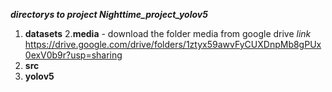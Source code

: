 _**directorys to project Nighttime_project_yolov5**_

1. **datasets**
2.**media** - download the folder media from google drive 
_link_
https://drive.google.com/drive/folders/1ztyx59awvFyCUXDnpMb8gPUx0exV0b9r?usp=sharing
3. **src**
4. **yolov5** 
